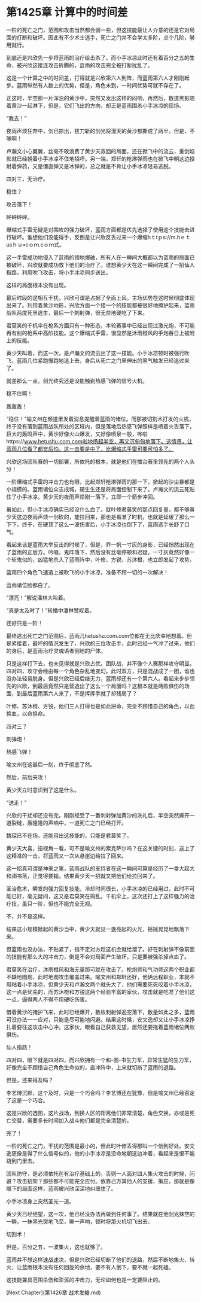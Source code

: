 # 第1425章 计算中的时间差

一阶的死亡之门，范围和攻击当然都会弱一些，但这技能最让人介意的还是它对局面的打断和破坏。因此有不少术士选手，死亡之门并不会学太多阶，点个几阶，够用就行。

到底还是兴欣先一步将蓝雨的治疗给击杀了。而小手冰凉此时还有着百分之五的生命，被兴欣这接连攻击折腾的，蓝雨的攻击完全被打断扰乱了。

这是一个计算之中的时间差，打得就是兴欣第六人到阵，而蓝雨第六人才刚刚起步。蓝雨纵然有人数上的优势，但是，角色未到，一时间优势可就不存在了。

正这时，半空那一片浑浊的黄沙中，突然又发出这样的闷响，再然后，数道黑影随着黄沙一起淋下，但是，它们飞出的方向，却正是蓝雨围杀小手冰凉的现场。

“我去！”

夜雨声烦狂奔中，剑已掠出，拔刀斩的剑光将漫天的黄沙都撕成了两半。但是，不够啊！

卢瀚文小心翼翼，丝毫不敢浪费了黄少天救回的局面。还在掀飞中的流云，重剑焰影就已经朝着小手冰凉不住地招呼。另一端，郑轩的枪淋弹雨也在掀飞中朝这边投射着弹药，又是僵直弹又是冰弹的，总之就是不肯让小手冰凉轻易逃脱。

四对三，无治疗。

稳住？

攻击落下！

砰砰砰砰。

爆缩式手雷无疑是对围攻的强力破坏，蓝雨方面都是优先选择了使用这个技能去进行破坏。谁想他们没能得手，反倒是让兴欣反丢过来一个爆缩hｔtｐs://m.hｅｔusｈｕ•cｏｍ.cｏｍ式。

这一手雷成功地侵入了蓝雨的领地爆破，所有人在一瞬间大概都以为蓝雨的局面已被破坏，兴欣就要成功救下他们的治疗了。谁想黄少天在这一瞬间完成了一招仙人指路，利用吹飞攻击，将小手冰凉同步送出。

这样的局面根本没有出现。

最后时段的这相互干扰，兴欣可谓是占据了全面上风。主场优势在这时候彻底体现出来了。利用着黄沙地形，兴欣方面一个接一个的技能都被很好地掩护起来，蓝雨战队两度死里逃生，最后一个刺射弹，很无奈地硬吃了下来。

君莫笑的千机伞在枪系方面只有一种形态，本轮赛事中已经出现过激光炮，不可能再有别的枪系中高阶技能。这个爆缩式手雷，很显然是沐雨橙风的手炮吞日上被附上的技能。

黄少天叫着，而这一次，是卢瀚文的流云出了这一技能。小手冰凉顿时被强行吹飞，蓝雨几位紧跑慢跑地追上去，身后从死亡之门里伸出的黑气触发已经追过来了。

就差那么一点，剑光终究还是没能触到热感飞弹的信号火机。

稳不住啊！

轰轰轰！

“稳住！”喻文州在频道里发着消息提醒着蓝雨的诸位。而那被切割术打发的火机，终于没有落到蓝雨战队所处的区域内，但是落地后热感飞弹照样是喷着火舌落下，巨大的轰鸣声中，黄沙好像火山爆发，又好像喷泉一般，哗啦https://www.hetushu.com.com啦地扬起半空，再又沉甸甸地落下。这情景，让蓝雨几位看了都觉后怕，这一击要是中了，比爆缩式手雷可要可怕多了。

兴欣这场团队赛的一切部署，所依托的根本，就是他们在擂台赛里领先的两个人头分！

一阶爆缩式手雷的冲击力也有限，比起郑轩枪淋弹雨的那一下，掀起的沙尘暴都是小规模的。蓝雨诸位众志成城，硬生生还是将局面控制下来了。卢瀚文的流云死贴住了小手冰凉，黄少天的夜雨声烦刚一落下，立即一个箭步冲回。

虽如此，但小手冰凉确实已经没什么血了。就叶修君莫笑的那点回复量，都不够黄少天这边夜雨声烦一剑砍的，能拉回来，那也是看准了时机，也就是延缓了那么一下下。终于，在硬顶了这么一波伤害后，小手冰凉也倒下了，蓝雨选手长舒了口气。

看起来该是蓝雨大举反击的时候了，但是，乔一帆一寸灰的身影，已经悄然出现在了蓝雨的正后方。吟唱，鬼阵落下，然后没有丝毫停顿和迟疑，一寸灰竟然好像一个斩鬼似的，凶猛地杀入了蓝雨阵中，叶修、方锐、苏沐橙，也立即发起了攻势。

蓝雨四个角色飞速追上被吹飞的小手冰凉，准备不顾一切的一次解决！

蓝雨诸位脸都白了。

“漂亮！”解说潘林大叫着。

“真是太及时了！”转播中潘林赞叹着。

还好只是一阶！

最终逃出死亡之门范围后，蓝雨几hetushu.com.com位都在无比庆幸地想着。但是紧接着，最坏的情况发生了，兴欣的三位攻击手，此时已经一气冲了过来，他们的身后，是蓝雨治疗灵魂语者倒地的尸体。

只是这样打下去，也未见得就是兴欣占优。团队战，并不像个人赛那样攻守明显。四对四，攻守会经由每一个角色杂乱地变幻。此时双方，只是混战成了一团，谁也没办法轻易脱身。但是兴欣已经后继无力，蓝雨却还有一个第六人。看起来步步领先的兴欣，到最后竟然只是营造出了这么一个局面吗？这根本就是两败俱伤的场面，到最后蓝雨第六人来了，不是挥挥手就了却残局了？

叶修、苏沐橙、方锐，他们三人打得也是如此拼命，完全不顾惜自己的角色，以血换血，以命换命。

四对三？

刺弹炮！

热感飞弹！

喻文州在这最后一刻，终于彻底了然。

然后，前后夹攻！

黄少天立时意识到了这是什么。

“送走！”

兴欣的干扰却还没有完。刚刚经受了一番刺射弹加黄沙的洗礼后，半空突然撕开一道裂缝，轰隆隆的声响中，一道死亡之门已经打开。

魏琛已不在场，还能用出这技能的，只能是君莫笑了。

黄少天大喜，扭视角一看，可不是喻文州的索克萨尔吗？在这关键的时刻，送上了这精准的一击，将蓝雨又一次从悬崖边给拉了回来。

这一招真可谓是神来之笔，蓝雨战队的支持者在这一瞬间可算是经历了一番大起大和*图*书落，正觉得要输，结果黄少天一招就又把他们给拉回来了。

圣治愈术，瞬发的强力回复技能，冷却时间很长，小手冰凉的已经用过，此时不可能已好，毫无疑问，这又是君莫笑在捣乱。千机伞上，这次还打上了这样强力的治疗技，虽只一阶，但也不能完全无视。

不，并不是这样。

结果这小规模掀起的黄沙当中，黄少天就见一盏亮起的火光，摇摇晃晃地飘落下来。

但蓝雨也没办法，不贴紧了，指不定对方趁这机会就给溜了。好在刺射弹不像前面的技能有那么大的冲击力，倒是不会对局面产生破坏，只是要被强杀掉点血了。

君莫笑在治疗，沐雨橙风和海无量那可就在攻击了。枪炮师和气功师这两个职业都不缺地图炮，此时地图攻击覆盖过来。喻文州和郑轩还好，他俩远程职业，本就不用粘着小手冰凉，但黄少天和卢瀚文两个就头大了，他们需要死死咬着小手冰凉，这一点是优先的，而苏沐橙和方锐这两个经验丰富的家伙，攻击就是吃准了他们这一点，逼得两人不得不用硬吃伤害。

借着黄沙的掩护飞来，此时已经爆开，数枚刺射弹迎空落下，数量如此之多，蓝雨可没办法一一应对，只能是尽可能地闪避。结果这时候，安文逸却又让小手冰凉挣扎着要往这攻击中心冲。这家伙，眼看自己获救无望，居然还要拖着蓝雨诸位两败俱伤。

仙人指路！

四对四，眼下就是四对四，而兴欣拥有一个和-图-书生力军，异常生猛的生力军，好像完全不顾惜自己角色生命似的，直冲阵中，上来就切断了蓝雨的退路。

但是，还来得及吗？

李艺博沉默，这个及时，只是一个巧合吗？李艺博还在犹豫，但是喻文州已经否定了这是一个巧合。

这是兴欣的选图，这片战场，到换人区的距离他们非常清楚，角色交换，亦或是死亡交替，需要多长时间加入战斗他们都是完全清楚的。

完了！

一阶的死亡之门，干扰的范围是最小的，但此时叶修丢得那叫一个恰到好处。安文逸更像是得了什么信号似的，他的小手冰凉是没命地朝这边冲着，看起来是恨不能跳到门里去。

团队防守，是必须依托在有治疗基础上的，否则一人面对四人集火攻击的时候，闪避？攻击招架？那些都不可能完全应付。依靠己方其他人的支援、策应，那就是像眼下的局面这样，蓝雨被兴欣深深地纠缠住了。

小手冰凉身上突然圣光一道。

黄少天已经绝望，这一次，他已经没办法再做到任何事了。结果就在他剑光抹空的一瞬，一抹黑光突地飞至，唰一声响，顿时将那火机切飞出去。

切割术！

但是，百分之五，一波集火，这也就够了。

蓝雨并不想这样速战速决，但是兴欣已经切断了他们的退路，然后不断地集火、转火，让蓝雨根本没有任何回旋的余地，要不有人倒下，要不就一起死磕。

这技能兼具范围杀伤和澎湃的冲击力，无论如何也是一定要阻止的。



[Next Chapter](第1426章 战术发糖.md)